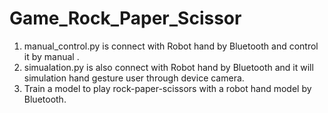 # Game_Rock_Paper_Scissor
1. manual_control.py is connect with Robot hand by Bluetooth and control it by manual .
2. simualation.py is also connect with Robot hand by Bluetooth and it will simulation hand gesture user through device camera.
3. Train a model to play rock-paper-scissors with a robot hand model by Bluetooth.
